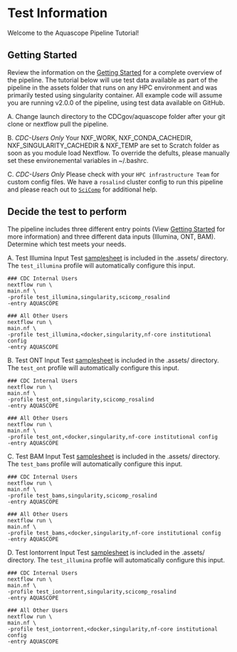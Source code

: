 # Test Information
Welcome to the Aquascope Pipeline Tutorial!

## Getting Started
Review the information on the [Getting Started](https://cdcgov.github.io/aquascope/user-guide/getting-started/) for a complete overview of the pipeline. The tutorial below will use test data available as part of the pipeline in the assets folder that runs on any HPC environment and was primarily tested using singularity container. All example code will assume you are running v2.0.0 of the pipeline, using test data available on GitHub.

A. Change launch directory to the CDCgov/aquascope folder after your git clone or nextflow pull the pipeline.

B. *CDC-Users Only* Your NXF_WORK, NXF_CONDA_CACHEDIR, NXF_SINGULARITY_CACHEDIR & NXF_TEMP are set to Scratch folder as soon as you module load Nextflow. To override the defults, please manually set these environemental variables in ~/.bashrc.

C. *CDC-Users Only* Please check with your `HPC infrastructure Team` for custom config files. We have a `rosalind` cluster config to run this pipeline and please reach out to [`SciComp`](https://info.biotech.cdc.gov/info/helpdesk/) for additional help.


## Decide the test to perform
The pipeline includes three different entry points (View [Getting Started](https://github.com/CDCgov/aquascope/blob/feature_docs/docs/user-guide/getting-started.md) for more information) and three different data inputs (Illumina, ONT, BAM). Determine which test meets your needs.

A. Test Illumina Input 
Test [samplesheet](https://github.com/CDCgov/aquascope/blob/dev/assets/samplesheet_test_illumina.csv) is included in the .assets/ directory. The `test_illumina` profile will automatically configure this input.

```
### CDC Internal Users
nextflow run \
main.nf \
-profile test_illumina,singularity,scicomp_rosalind
-entry AQUASCOPE

### All Other Users
nextflow run \
main.nf \
-profile test_illumina,<docker,singularity,nf-core institutional config
-entry AQUASCOPE
```

B. Test ONT Input 
Test [samplesheet](https://github.com/CDCgov/aquascope/blob/dev/assets/samplesheet_test_ont.csv) is included in the .assets/ directory. The `test_ont` profile will automatically configure this input.

```
### CDC Internal Users
nextflow run \
main.nf \
-profile test_ont,singularity,scicomp_rosalind
-entry AQUASCOPE

### All Other Users
nextflow run \
main.nf \
-profile test_ont,<docker,singularity,nf-core institutional config
-entry AQUASCOPE
```

C. Test BAM Input 
Test [samplesheet](https://github.com/CDCgov/aquascope/blob/main/assets/samplesheet_test_bam.csv) is included in the .assets/ directory. The `test_bams` profile will automatically configure this input.

```
### CDC Internal Users
nextflow run \
main.nf \
-profile test_bams,singularity,scicomp_rosalind
-entry AQUASCOPE

### All Other Users
nextflow run \
main.nf \
-profile test_bams,<docker,singularity,nf-core institutional config
-entry AQUASCOPE
```
D. Test Iontorrent Input
Test [samplesheet](https://github.com/CDCgov/aquascope/blob/dev/assets/samplesheet_test_iontorrent.csv) is included in the .assets/ directory. The `test_illumina` profile will automatically configure this input.

```
### CDC Internal Users
nextflow run \
main.nf \
-profile test_iontorrent,singularity,scicomp_rosalind
-entry AQUASCOPE

### All Other Users
nextflow run \
main.nf \
-profile test_iontorrent,<docker,singularity,nf-core institutional config
-entry AQUASCOPE
```


